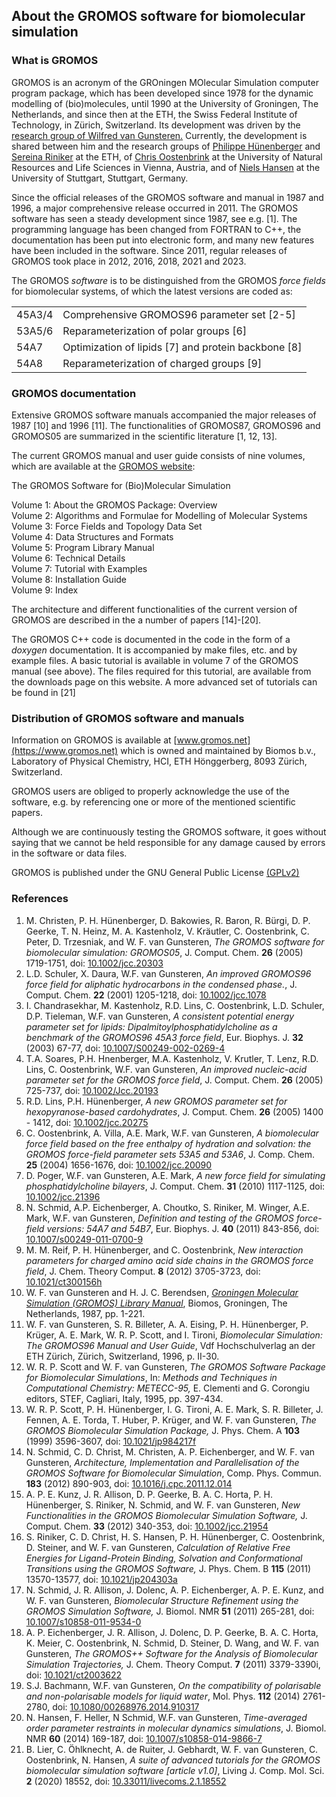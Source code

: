 ## About the GROMOS software for biomolecular simulation

### What is GROMOS

GROMOS is an acronym of the GROningen MOlecular Simulation computer program package, which has been developed since 1978 for the dynamic modelling of (bio)molecules, until 1990 at the University of Groningen, The Netherlands, and since then at the ETH, the Swiss Federal Institute of Technology, in Zürich, Switzerland. Its development was driven by the [research group of Wilfred van Gunsteren.](http://www.igc.ethz.ch) Currently, the development is shared between him and the research groups of [Philippe Hünenberger](http://www.csms.ethz.ch) and [Sereina Riniker](http://www.riniker.ethz.ch) at the ETH, of [Chris Oostenbrink](http://www.map.boku.ac.at/mms/) at the University of Natural Resources and Life Sciences in Vienna, Austria, and of [Niels Hansen](http://www.itt.uni-stuttgart.de/en/institute/team/staff/Hansen/) at the University of Stuttgart, Stuttgart, Germany.

Since the official releases of the GROMOS software and manual in 1987 and 1996, a major comprehensive release occurred in 2011\. The GROMOS software has seen a steady development since 1987, see e.g. [1]. The programming language has been changed from FORTRAN to C++, the documentation has been put into electronic form, and many new features have been included in the software. Since 2011, regular releases of GROMOS took place in 2012, 2016, 2018, 2021 and 2023.

The GROMOS _software_ is to be distinguished from the GROMOS _force fields_ for biomolecular systems, of which the latest versions are coded as:

<table border="0">

<tbody>

<tr>

<td>45A3/4</td>

<td>Comprehensive GROMOS96 parameter set [2-5]</td>

</tr>

<tr>

<td>53A5/6</td>

<td>Reparameterization of polar groups [6]</td>

</tr>

<tr>

<td>54A7</td>

<td>Optimization of lipids [7] and protein backbone [8]</td>

</tr>

<tr>

<td>54A8</td>

<td>Reparameterization of charged groups [9]</td>

</tr>

</tbody>

</table>

### GROMOS documentation

Extensive GROMOS software manuals accompanied the major releases of 1987 [10] and 1996 [11]. The functionalities of GROMOS87, GROMOS96 and GROMOS05 are summarized in the scientific literature [1, 12, 13].

The current GROMOS manual and user guide consists of nine volumes, which are available at the [GROMOS website](https://www.gromos.net):

The GROMOS Software for (Bio)Molecular Simulation

Volume 1: About the GROMOS Package: Overview<br>
Volume 2: Algorithms and Formulae for Modelling of Molecular Systems<br>
Volume 3: Force Fields and Topology Data Set<br>
Volume 4: Data Structures and Formats<br>
Volume 5: Program Library Manual<br>
Volume 6: Technical Details<br>
Volume 7: Tutorial with Examples<br>
Volume 8: Installation Guide<br>
Volume 9: Index

The architecture and different functionalities of the current version of GROMOS are described in the a number of papers [14]-[20].

The GROMOS C++ code is documented in the code in the form of a _doxygen_ documentation. It is accompanied by make files, etc. and by example files. A basic tutorial is available in volume 7 of the GROMOS manual (see above). The files required for this tutorial, are available from the downloads page on this website. A more advanced set of tutorials can be found in [21]

### Distribution of GROMOS software and manuals

Information on GROMOS is available at [www.gromos.net](https://www.gromos.net) which is owned and maintained by Biomos b.v., Laboratory of Physical Chemistry, HCI, ETH Hönggerberg, 8093 Zürich, Switzerland.

GROMOS users are obliged to properly acknowledge the use of the software, e.g. by referencing one or more of the mentioned scientific papers.

Although we are continuously testing the GROMOS software, it goes without saying that we cannot be held responsible for any damage caused by errors in the software or data files.

GROMOS is published under the GNU General Public License [(GPLv2)](https://www.gnu.org/licenses/gpl-2.0.html)

### References

1.  M. Christen, P. H. Hünenberger, D. Bakowies, R. Baron, R. Bürgi, D. P. Geerke, T. N. Heinz, M. A. Kastenholz, V. Kräutler, C. Oostenbrink, C. Peter, D. Trzesniak, and W. F. van Gunsteren, _The GROMOS software for biomolecular simulation: GROMOS05_, J. Comput. Chem. **26** (2005) 1719-1751, doi: [10.1002/jcc.20303](https://doi.org/10.1002/jcc.20303)
2.  L.D. Schuler, X. Daura, W.F. van Gunsteren, _An improved GROMOS96 force field for aliphatic hydrocarbons in the condensed phase._, J. Comput. Chem. **22** (2001) 1205-1218, doi: [10.1002/jcc.1078](https://doi.org/10.1002/jcc.1078)
3.  I. Chandrasekhar, M. Kastenholz, R.D. Lins, C. Oostenbrink, L.D. Schuler, D.P. Tieleman, W.F. van Gunsteren, _A consistent potential energy parameter set for lipids: Dipalmitoylphosphatidylcholine as a benchmark of the GROMOS96 45A3 force field_, Eur. Biophys. J. **32** (2003) 67-77, doi: [10.1007/S00249-002-0269-4](https://doi.org/10.1007/S00249-002-0269-4)
4.  T.A. Soares, P.H. H<c3><bc>nenberger, M.A. Kastenholz, V. Kr<c3><a4>utler, T. Lenz, R.D. Lins, C. Oostenbrink, W.F. van Gunsteren, _An improved nucleic-acid parameter set for the GROMOS force field_, J. Comput. Chem. **26** (2005) 725-737, doi: [10.1002/Jcc.20193](https://doi.org/10.1002/Jcc.20193)</a4></c3></bc></c3>
5.  R.D. Lins, P.H. Hünenberger, _A new GROMOS parameter set for hexopyranose-based cardohydrates_, J. Comput. Chem. **26** (2005) 1400 - 1412, doi: [10.1002/jcc.20275](https://doi.org/10.1002/jcc.20275)
6.  C. Oostenbrink, A. Villa, A.E. Mark, W.F. van Gunsteren, _A biomolecular force field based on the free enthalpy of hydration and solvation: the GROMOS force-field parameter sets 53A5 and 53A6_, J. Comp. Chem. **25** (2004) 1656-1676, doi: [10.1002/jcc.20090](https://doi.org/10.1002/Jcc.20090)
7.  D. Poger, W.F. van Gunsteren, A.E. Mark, _A new force field for simulating phosphatidylcholine bilayers_, J. Comput. Chem. **31** (2010) 1117-1125, doi: [10.1002/jcc.21396](https://doi.org/10.1002/jcc.21396)
8.  N. Schmid, A.P. Eichenberger, A. Choutko, S. Riniker, M. Winger, A.E. Mark, W.F. van Gunsteren, _Definition and testing of the GROMOS force-field versions: 54A7 and 54B7_, Eur. Biophys. J. **40** (2011) 843-856, doi: [10.1007/s00249-011-0700-9](https://doi.org/10.1007/s00249-011-0700-9)
9.  M. M. Reif, P. H. Hünenberger, and C. Oostenbrink, _New interaction parameters for charged amino acid side chains in the GROMOS force field_, J. Chem. Theory Comput. **8** (2012) 3705-3723, doi: [10.1021/ct300156h](https://doi.org/10.1021/ct300156h)
10.  W. F. van Gunsteren and H. J. C. Berendsen, [_Groningen Molecular Simulation (GROMOS) Library Manual_](./gromos87/GROMOS87_manual.pdf), Biomos, Groningen, The Netherlands, 1987, pp. 1-221.
11.  W. F. van Gunsteren, S. R. Billeter, A. A. Eising, P. H. Hünenberger, P. Krüger, A. E. Mark, W. R. P. Scott, and I. Tironi, _Biomolecular Simulation: The GROMOS96 Manual and User Guide_, Vdf Hochschulverlag an der ETH Zürich, Zürich, Switzerland, 1996, p. II-30.
12.  W. R. P. Scott and W. F. van Gunsteren, _The GROMOS Software Package for Biomolecular Simulations_, In: _Methods and Techniques in Computational Chemistry: METECC-95,_ E. Clementi and G. Corongiu editors, STEF, Cagliari, Italy, 1995, pp. 397-434.
13.  W. R. P. Scott, P. H. Hünenberger, I. G. Tironi, A. E. Mark, S. R. Billeter, J. Fennen, A. E. Torda, T. Huber, P. Krüger, and W. F. van Gunsteren, _The GROMOS Biomolecular Simulation Package,_ J. Phys. Chem. A **103** (1999) 3596-3607, doi: [10.1021/jp984217f](https://doi.org/10.1021/jp984217f)
14.  N. Schmid, C. D. Christ, M. Christen, A. P. Eichenberger, and W. F. van Gunsteren, _Architecture, Implementation and Parallelisation of the GROMOS Software for Biomolecular Simulation_, Comp. Phys. Commun. **183** (2012) 890-903, doi: [10.1016/j.cpc.2011.12.014](https://doi.org/10.1016/j.cpc.2011.12.014)
15.  A. P. E. Kunz, J. R. Allison, D. P. Geerke, B. A. C. Horta, P. H. Hünenberger, S. Riniker, N. Schmid, and W. F. van Gunsteren, _New Functionalities in the GROMOS Biomolecular Simulation Software,_ J. Comput. Chem. **33** (2012) 340-353, doi: [10.1002/jcc.21954](https://doi.org/10.1002/jcc.21954)
16.  S. Riniker, C. D. Christ, H. S. Hansen, P. H. Hünenberger, C. Oostenbrink, D. Steiner, and W. F. van Gunsteren, _Calculation of Relative Free Energies for Ligand-Protein Binding, Solvation and Conformational Transitions using the GROMOS Software,_ J. Phys. Chem. B **115** (2011) 13570-13577, doi: [10.1021/jp204303a](https://doi.org/10.1021/jp204303a)
17.  N. Schmid, J. R. Allison, J. Dolenc, A. P. Eichenberger, A. P. E. Kunz, and W. F. van Gunsteren, _Biomolecular Structure Refinement using the GROMOS Simulation Software,_ J. Biomol. NMR **51** (2011) 265-281, doi: [10.1007/s10858-011-9534-0](https://doi.org/10.1007/s10858-011-9534-0)
18.  A. P. Eichenberger, J. R. Allison, J. Dolenc, D. P. Geerke, B. A. C. Horta, K. Meier, C. Oostenbrink, N. Schmid, D. Steiner, D. Wang, and W. F. van Gunsteren, _The GROMOS++ Software for the Analysis of Biomolecular Simulation Trajectories,_ J. Chem. Theory Comput. **7** (2011) 3379-3390i, doi: [10.1021/ct2003622](https://doi.org/10.1021/ct2003622)
19.  S.J. Bachmann, W.F. van Gunsteren, _On the compatibility of polarisable and non-polarisable models for liquid water_, Mol. Phys. **112** (2014) 2761-2780, doi: [10.1080/00268976.2014.910317](https://doi.org/10.1080/00268976.2014.910317)
20.  N. Hansen, F. Heller, N Schmid, W.F. van Gunsteren, _Time-averaged order parameter restraints in molecular dynamics simulations_, J. Biomol. NMR **60** (2014) 169-187, doi: [10.1007/s10858-014-9866-7](https://doi.org/10.1007/s10858-014-9866-7)
21.  B. Lier, C. Öhlknecht, A. de Ruiter, J. Gebhardt, W. F. van Gunsteren, C. Oostenbrink, N. Hansen, _A suite of advanced tutorials for the GROMOS biomolecular simulation software [article v1.0]_, Living J. Comp. Mol. Sci. **2** (2020) 18552, doi: [10.33011/livecoms.2.1.18552](https://doi.org/10.33011/livecoms.2.1.18552)
